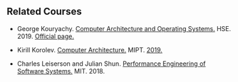 Related Courses
---

* George Kouryachy. [Computer Architecture and Operating Systems.](https://uneex.ru/HSE)
HSE. 2019. [Official page.](http://wiki.cs.hse.ru/ACOS_DSBA_2019/2020)

* Kirill Korolev. [Computer Architecture.](https://mipt-ilab.github.io/mipt-mips/) MIPT. [2019.](
https://github.com/MIPT-ILab/ca-lectures/tree/master/mipt-mips/2019)

* Charles Leiserson and Julian Shun. [Performance Engineering of Software Systems.](
https://ocw.mit.edu/courses/electrical-engineering-and-computer-science/6-172-performance-engineering-of-software-systems-fall-2018)
MIT. 2018.
